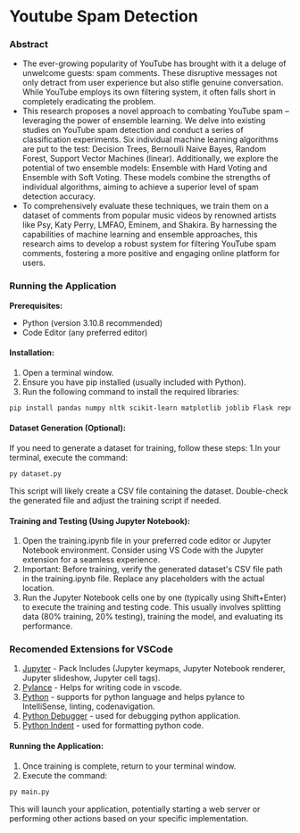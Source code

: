 # Youtube Spam Detection

### Abstract
 * The ever-growing popularity of YouTube has brought with it a deluge of unwelcome guests: spam comments. These disruptive messages not only detract from user experience but also stifle genuine conversation. While YouTube employs its own filtering system, it often falls short in completely eradicating the problem.
 * This research proposes a novel approach to combating YouTube spam – leveraging the power of ensemble learning. We delve into existing studies on YouTube spam detection and conduct a series of classification experiments. Six individual machine learning algorithms are put to the test: Decision Trees, Bernoulli Naive Bayes, Random Forest, Support Vector Machines (linear). Additionally, we explore the potential of two ensemble models: Ensemble with Hard Voting and Ensemble with Soft Voting. These models combine the strengths of individual algorithms, aiming to achieve a superior level of spam detection accuracy.
 * To comprehensively evaluate these techniques, we train them on a dataset of comments from popular music videos by renowned artists like Psy, Katy Perry, LMFAO, Eminem, and Shakira. By harnessing the capabilities of machine learning and ensemble approaches, this research aims to develop a robust system for filtering YouTube spam comments, fostering a more positive and engaging online platform for users.

### Running the Application
**Prerequisites:**
 * Python (version 3.10.8 recommended)
 * Code Editor (any preferred editor)

#### Installation:
  1. Open a terminal window.
  2. Ensure you have pip installed (usually included with Python).
  3. Run the following command to install the required libraries:


```bash
pip install pandas numpy nltk scikit-learn matplotlib joblib Flask reportlab selenium
```

#### Dataset Generation (Optional):
If you need to generate a dataset for training, follow these steps:
  1.In your terminal, execute the command:

```bash
py dataset.py
```
This script will likely create a CSV file containing the dataset. Double-check the generated file and adjust the training script if needed.

#### Training and Testing (Using Jupyter Notebook):
  1. Open the training.ipynb file in your preferred code editor or Jupyter Notebook environment. Consider using VS Code with the Jupyter extension for a seamless experience.
  2. Important: Before training, verify the generated dataset's CSV file path in the training.ipynb file. Replace any placeholders with the actual location.
  3. Run the Jupyter Notebook cells one by one (typically using Shift+Enter) to execute the training and testing code. This usually involves splitting data (80% training, 20% testing), training the model, and evaluating its performance.

### Recomended Extensions for VSCode
  1. [Jupyter](https://marketplace.visualstudio.com/items?itemName=ms-toolsai.jupyter) - Pack Includes (Jupyter keymaps, Jupyter Notebook renderer, Jupyter slideshow, Jupyter cell tags).
  2. [Pylance](https://marketplace.visualstudio.com/items?itemName=ms-python.vscode-pylance) - Helps for writing code in vscode.
  3. [Python](https://marketplace.visualstudio.com/items?itemName=ms-python.python) - supports for python language and helps pylance to IntelliSense, linting, codenavigation.
  4. [Python Debugger](https://marketplace.visualstudio.com/items?itemName=ms-python.debugpy) - used for debugging python application.
  5. [Python Indent](https://marketplace.visualstudio.com/items?itemName=KevinRose.vsc-python-indent) - used for formatting python code.

#### Running the Application:
  1. Once training is complete, return to your terminal window.
  2. Execute the command:

```bash
py main.py
```

This will launch your application, potentially starting a web server or performing other actions based on your specific implementation.
